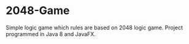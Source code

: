 # 2048-Game
Simple logic game which rules are based on 2048 logic game. Project programmed in Java 8 and JavaFX.
